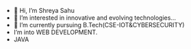 - 👋 Hi, I’m Shreya Sahu
- 👀 I’m interested in innovative and evolving technologies...
- 🌱 I’m currently pursuing B.Tech(CSE-IOT&CYBERSECURITY)
-    I’m into WEB DEVELOPMENT.
-    JAVA

